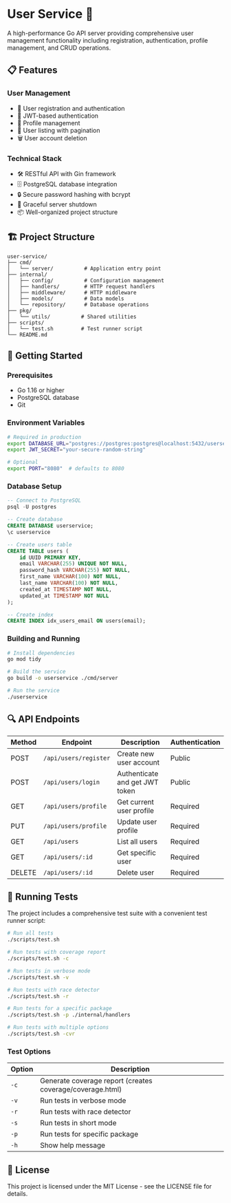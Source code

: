 # User Service 🚀

A high-performance Go API server providing comprehensive user management functionality including registration, authentication, profile management, and CRUD operations.

## 📋 Features

### User Management
- 👤 User registration and authentication
- 🔐 JWT-based authentication
- 👥 Profile management
- 📃 User listing with pagination
- 🗑️ User account deletion

### Technical Stack
- 🛠️ RESTful API with Gin framework
- 🗄️ PostgreSQL database integration
- 🔒 Secure password hashing with bcrypt
- 🔄 Graceful server shutdown
- 📦 Well-organized project structure

## 🏗️ Project Structure

```
user-service/
├── cmd/
│   └── server/          # Application entry point
├── internal/
│   ├── config/          # Configuration management
│   ├── handlers/        # HTTP request handlers
│   ├── middleware/      # HTTP middleware
│   ├── models/          # Data models
│   └── repository/      # Database operations
├── pkg/
│   └── utils/          # Shared utilities
├── scripts/
│   └── test.sh         # Test runner script
└── README.md
```

## 🚀 Getting Started

### Prerequisites
- Go 1.16 or higher
- PostgreSQL database
- Git

### Environment Variables
```bash
# Required in production
export DATABASE_URL="postgres://postgres:postgres@localhost:5432/userservice?sslmode=disable"
export JWT_SECRET="your-secure-random-string"

# Optional
export PORT="8080"  # defaults to 8080
```

### Database Setup
```sql
-- Connect to PostgreSQL
psql -U postgres

-- Create database
CREATE DATABASE userservice;
\c userservice

-- Create users table
CREATE TABLE users (
    id UUID PRIMARY KEY,
    email VARCHAR(255) UNIQUE NOT NULL,
    password_hash VARCHAR(255) NOT NULL,
    first_name VARCHAR(100) NOT NULL,
    last_name VARCHAR(100) NOT NULL,
    created_at TIMESTAMP NOT NULL,
    updated_at TIMESTAMP NOT NULL
);

-- Create index
CREATE INDEX idx_users_email ON users(email);
```

### Building and Running
```bash
# Install dependencies
go mod tidy

# Build the service
go build -o userservice ./cmd/server

# Run the service
./userservice
```

## 🔍 API Endpoints

| Method | Endpoint | Description | Authentication |
|--------|----------|-------------|----------------|
| POST | `/api/users/register` | Create new user account | Public |
| POST | `/api/users/login` | Authenticate and get JWT token | Public |
| GET | `/api/users/profile` | Get current user profile | Required |
| PUT | `/api/users/profile` | Update user profile | Required |
| GET | `/api/users` | List all users | Required |
| GET | `/api/users/:id` | Get specific user | Required |
| DELETE | `/api/users/:id` | Delete user | Required |

## 🧪 Running Tests

The project includes a comprehensive test suite with a convenient test runner script:

```bash
# Run all tests
./scripts/test.sh

# Run tests with coverage report
./scripts/test.sh -c

# Run tests in verbose mode
./scripts/test.sh -v

# Run tests with race detector
./scripts/test.sh -r

# Run tests for a specific package
./scripts/test.sh -p ./internal/handlers

# Run tests with multiple options
./scripts/test.sh -cvr
```

### Test Options
| Option | Description |
|--------|-------------|
| `-c` | Generate coverage report (creates coverage/coverage.html) |
| `-v` | Run tests in verbose mode |
| `-r` | Run tests with race detector |
| `-s` | Run tests in short mode |
| `-p` | Run tests for specific package |
| `-h` | Show help message |

## 📄 License

This project is licensed under the MIT License - see the LICENSE file for details.

